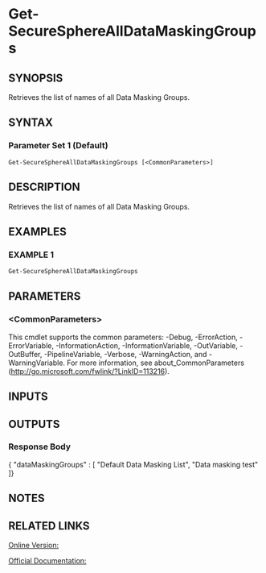 ﻿# Get-SecureSphereAllDataMaskingGroups

## SYNOPSIS
Retrieves the list of names of all Data Masking Groups.

## SYNTAX

### Parameter Set 1 (Default)
```
Get-SecureSphereAllDataMaskingGroups [<CommonParameters>]
```

## DESCRIPTION
Retrieves the list of names of all Data Masking Groups.

## EXAMPLES

### EXAMPLE 1

```powershell
Get-SecureSphereAllDataMaskingGroups
```

## PARAMETERS

### \<CommonParameters\>
This cmdlet supports the common parameters: -Debug, -ErrorAction, -ErrorVariable, -InformationAction, -InformationVariable, -OutVariable, -OutBuffer, -PipelineVariable, -Verbose, -WarningAction, and -WarningVariable. For more information, see about_CommonParameters (http://go.microsoft.com/fwlink/?LinkID=113216).

## INPUTS

## OUTPUTS

### Response Body
{
"dataMaskingGroups" : [
"Default Data Masking List",
"Data masking test"
]}

## NOTES

## RELATED LINKS

[Online Version:](https://github.com/akshinmustafayev/SecureSpherePS/tree/master/Documentation)

[Official Documentation:](https://docs.imperva.com/bundle/v13.6-api-reference-guide/page/69950.htm)




